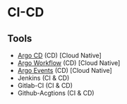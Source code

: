 # CI-CD

## Tools
- [Argo CD](argo/argo_cd.md) (CD) [Cloud Native]
- [Argo Workflow](argo/argo_workflow.md) (CD) [Cloud Native]
- [Argo Events](argo/argo_events.md) (CD) [Cloud Native]
- Jenkins (CI & CD)
- Gitlab-CI (CI & CD)
- Github-Acgtions (CI & CD)
